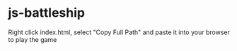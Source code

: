 # js-battleship

Right click index.html, select "Copy Full Path" and paste it into your browser to play the game
